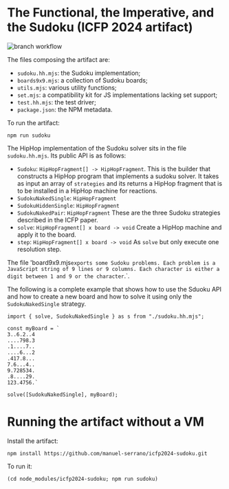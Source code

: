 The Functional, the Imperative, and the Sudoku (ICFP 2024 artifact)
===================================================================
![branch workflow](https://github.com/manuel-serrano/icfp2024-sudoku/actions/workflows/icfp2024-sudoku.yml/badge.svg)


The files composing the artifact are:

  - `sudoku.hh.mjs`: the Sudoku implementation;
  - `boards9x9.mjs`: a collection of Sudoku boards;
  - `utils.mjs`: various utility functions;
  - `set.mjs`: a compatibility kit for JS implementations lacking set support;
  - `test.hh.mjs`: the test driver;
  - `package.json`: the NPM metadata.

To run the artifact:

```
npm run sudoku
```

The HipHop implementation of the Sudoku solver sits in the file
`sudoku.hh.mjs`. Its public API is as follows:

  - `Sudoku`: `HipHopFragment[] -> HipHopFragment`.
  This is the builder that constructs a HipHop 
  program that implements a sudoku solver. It takes as input
  an array of `strategies` and its returns a HipHop fragment
  that is to be installed in a HipHop machine for reactions.
  - `SudokuNakedSingle`: `HipHopFragment`
  - `SudokuHiddenSingle`: `HipHopFragment`
  - `SudokuNakedPair`: `HipHopFragment`
  These are the three Sudoku strategies described in the
  ICFP paper.
  - `solve`: `HipHopFragment[] x board -> void`
  Create a HipHop machine and apply it to the board.
  - `step`: `HipHopFragment[] x board -> void`
  As `solve` but only execute one resolution step.
  
  
The file 'board9x9.mjs` exports some Sudoku problems. Each
problem is a JavaScript string of 9 lines or 9 columns.
Each character is either a digit between 1 and 9 or
the character `.`.

The following is a complete example that shows how to
use the Sduoku API and how to create a new board and how
to solve it using only the `SudokuNakedSingle` strategy.

```
import { solve, SudokuNakedSingle } as s from "./sudoku.hh.mjs";

const myBoard = `
3..6.2..4
....798.3
.1....7..
....6...2
.417.8...
7.6...4..
9.728534.
.8....29.
123.4756.`

solve([SudokuNakedSingle], myBoard);
```


Running the artifact without a VM
=================================

Install the artifact:

```
npm install https://github.com/manuel-serrano/icfp2024-sudoku.git
```

To run it:

```
(cd node_modules/icfp2024-sudoku; npm run sudoku)
```
